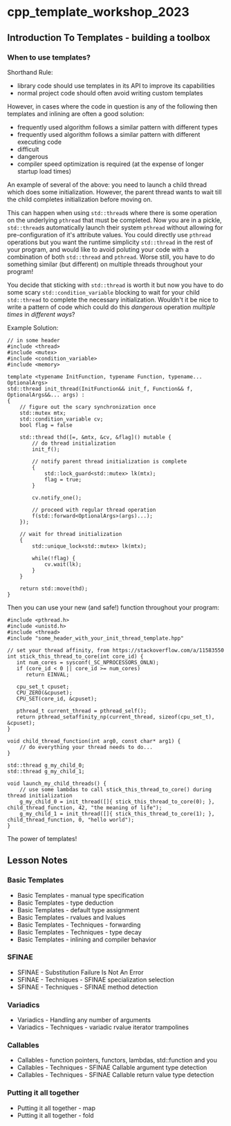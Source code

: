 # cpp_template_workshop_2023

## Introduction To Templates - building a toolbox

### When to use templates?
Shorthand Rule:
- library code should use templates in its API to improve its capabilities
- normal project code should often avoid writing custom templates

However, in cases where the code in question is any of the following then templates and inlining are often a good solution:
- frequently used algorithm follows a similar pattern with different types 
- frequently used algorithm follows a similar pattern with different executing code
- difficult 
- dangerous
- compiler speed optimization is required (at the expense of longer startup load times)

An example of several of the above: you need to launch a child thread which does some initialization. However, the parent thread wants to wait till the child completes initialization before moving on. 

This can happen when using `std::thread`s where there is some operation on the underlying `pthread` that must be completed. Now you are in a pickle, `std::thread`s automatically launch their system `pthread` without allowing for pre-configuration of it's attribute values. You could directly use `pthread` operations but you want the runtime simplicity `std::thread` in the rest of your program, and would like to avoid poluting your code with a combination of both `std::thread` and `pthread`. Worse still, you have to do something similar (but different) on multiple threads throughout your program!

You decide that sticking with `std::thread` is worth it but now you have to do some scary `std::condition_variable` blocking to wait for your child `std::thread` to complete the necessary initialization. Wouldn't it be nice to write a pattern of code which could do this *dangerous* operation *multiple times* in *different ways*?

Example Solution:
```
// in some header 
#include <thread>
#include <mutex>
#include <condition_variable>
#include <memory>

template <typename InitFunction, typename Function, typename... OptionalArgs>
std::thread init_thread(InitFunction&& init_f, Function&& f, OptionalArgs&&... args) :
{
    // figure out the scary synchronization once
    std::mutex mtx;
    std::condition_variable cv;
    bool flag = false

    std::thread thd([=, &mtx, &cv, &flag]() mutable {
        // do thread initialization
        init_f();

        // notify parent thread initialization is complete
        {
            std::lock_guard<std::mutex> lk(mtx);
            flag = true;
        }
        
        cv.notify_one();

        // proceed with regular thread operation
        f(std::forward<OptionalArgs>(args)...);
    });

    // wait for thread initialization
    {
        std::unique_lock<std::mutex> lk(mtx);

        while(!flag) {
            cv.wait(lk);
        }
    }

    return std::move(thd);
}
```

Then you can use your new (and safe!) function throughout your program:
```
#include <pthread.h>
#include <unistd.h>
#include <thread>
#include "some_header_with_your_init_thread_template.hpp"

// set your thread affinity, from https://stackoverflow.com/a/11583550
int stick_this_thread_to_core(int core_id) {
   int num_cores = sysconf(_SC_NPROCESSORS_ONLN);
   if (core_id < 0 || core_id >= num_cores)
      return EINVAL;

   cpu_set_t cpuset;
   CPU_ZERO(&cpuset);
   CPU_SET(core_id, &cpuset);

   pthread_t current_thread = pthread_self();
   return pthread_setaffinity_np(current_thread, sizeof(cpu_set_t), &cpuset);
}

void child_thread_function(int arg0, const char* arg1) {
    // do everything your thread needs to do...
}

std::thread g_my_child_0;
std::thread g_my_child_1;

void launch_my_child_threads() {
    // use some lambdas to call stick_this_thread_to_core() during thread initialization
    g_my_child_0 = init_thread([]{ stick_this_thread_to_core(0); }, child_thread_function, 42, "the meaning of life");
    g_my_child_1 = init_thread([]{ stick_this_thread_to_core(1); }, child_thread_function, 0, "hello world");
}
```

The power of templates!

## Lesson Notes
### Basic Templates
- Basic Templates - manual type specification
- Basic Templates - type deduction
- Basic Templates - default type assignment
- Basic Templates - rvalues and lvalues
- Basic Templates - Techniques - forwarding
- Basic Templates - Techniques - type decay
- Basic Templates - inlining and compiler behavior
### SFINAE 
- SFINAE - Substitution Failure Is Not An Error
- SFINAE - Techniques - SFINAE specialization selection
- SFINAE - Techniques - SFINAE method detection
### Variadics
- Variadics - Handling any number of arguments
- Variadics - Techniques - variadic rvalue iterator trampolines
### Callables
- Callables - function pointers, functors, lambdas, std::function and you
- Callables - Techniques - SFINAE Callable argument type detection 
- Callables - Techniques - SFINAE Callable return value type detection
### Putting it all together 
- Putting it all together - map 
- Putting it all together - fold 

